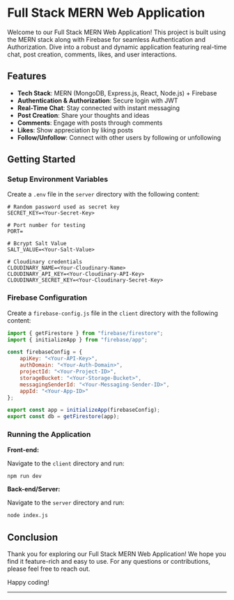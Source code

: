 
# Full Stack MERN Web Application

Welcome to our Full Stack MERN Web Application! This project is built using the MERN stack along with Firebase for seamless Authentication and Authorization. Dive into a robust and dynamic application featuring real-time chat, post creation, comments, likes, and user interactions.

## Features

- **Tech Stack**: MERN (MongoDB, Express.js, React, Node.js) + Firebase
- **Authentication & Authorization**: Secure login with JWT
- **Real-Time Chat**: Stay connected with instant messaging
- **Post Creation**: Share your thoughts and ideas
- **Comments**: Engage with posts through comments
- **Likes**: Show appreciation by liking posts
- **Follow/Unfollow**: Connect with other users by following or unfollowing

## Getting Started

### Setup Environment Variables

Create a `.env` file in the `server` directory with the following content:

```plaintext
# Random password used as secret key
SECRET_KEY=<Your-Secret-Key>

# Port number for testing
PORT=

# Bcrypt Salt Value
SALT_VALUE=<Your-Salt-Value>

# Cloudinary credentials
CLOUDINARY_NAME=<Your-Cloudinary-Name>
CLOUDINARY_API_KEY=<Your-Cloudinary-API-Key>
CLOUDINARY_SECRET_KEY=<Your-Cloudinary-Secret-Key>
```

### Firebase Configuration

Create a `firebase-config.js` file in the `client` directory with the following content:

```javascript
import { getFirestore } from "firebase/firestore";
import { initializeApp } from "firebase/app";

const firebaseConfig = {
    apiKey: "<Your-API-Key>",
    authDomain: "<Your-Auth-Domain>",
    projectId: "<Your-Project-ID>",
    storageBucket: "<Your-Storage-Bucket>",
    messagingSenderId: "<Your-Messaging-Sender-ID>",
    appId: "<Your-App-ID>"
};

export const app = initializeApp(firebaseConfig);
export const db = getFirestore(app);
```

### Running the Application

**Front-end:**

Navigate to the `client` directory and run:

```bash
npm run dev
```

**Back-end/Server:**

Navigate to the `server` directory and run:

```bash
node index.js
```

## Conclusion

Thank you for exploring our Full Stack MERN Web Application! We hope you find it feature-rich and easy to use. For any questions or contributions, please feel free to reach out.

Happy coding!

---
